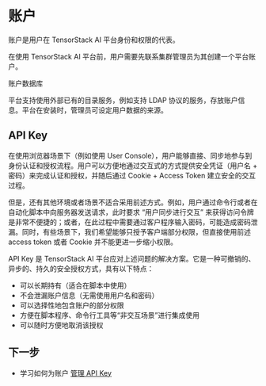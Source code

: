 # 账户

账户是用户在 TensorStack AI 平台身份和权限的代表。

在使用 TensorStack AI 平台前，用户需要先联系集群管理员为其创建一个平台账户。

<aside class="note info">
<div class="title"> 账户数据库 </div>

平台支持使用外部已有的目录服务，例如支持 LDAP 协议的服务，存放账户信息。平台在安装时，管理员可设定用户数据的来源。

</aside>

## API Key

在使用浏览器场景下（例如使用 User Console），用户能够直接、同步地参与到身份认证和授权流程。用户可以方便地通过交互式的方式提供安全凭证（用户名 + 密码）来完成认证和授权，并随后通过 Cookie + Access Token 建立安全的交互过程。

但是，还有其他环境或者场景不适合采用前述方式。例如，用户通过命令行或者在自动化脚本中向服务器发送请求，此时要求 “用户同步进行交互” 来获得访问令牌是非常不便捷的；或者，在此过程中需要通过客户程序输入密码，可能造成密码泄漏。同时，有些场景下，我们希望能够只授予客户端部分权限，但直接使用前述 access token 或者 Cookie 并不能更进一步缩小权限。
 
API Key 是 TensorStack AI 平台应对上述问题的解决方案。它是一种可撤销的、异步的、持久的安全授权方式，具有以下特点：

* 可以长期持有（适合在脚本中使用）
* 不会泄漏账户信息（无需使用用户名和密码）
* 可以选择性地包含账户的部分权限 
* 方便在脚本程序、命令行工具等“非交互场景”进行集成使用
* 可以随时方便地取消该授权

## 下一步

* 学习如何为账户 [管理 API Key](../guide/account/security-setting.md#管理-api-key)
